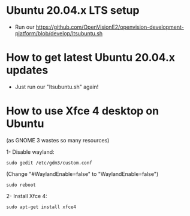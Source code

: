 # Ubuntu 20.04.x LTS setup
* Run our https://github.com/OpenVisionE2/openvision-development-platform/blob/develop/ltsubuntu.sh

# How to get latest Ubuntu 20.04.x updates
* Just run our "ltsubuntu.sh" again!

# How to use Xfce 4 desktop on Ubuntu
(as GNOME 3 wastes so many resources)

1- Disable wayland:
```
sudo gedit /etc/gdm3/custom.conf
```
(Change "#WaylandEnable=false" to "WaylandEnable=false")
```
sudo reboot
```
2- Install Xfce 4:
```
sudo apt-get install xfce4
```
